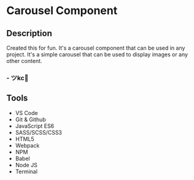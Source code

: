 # Carousel Component 

## Description
Created this for fun. It's a carousel component that can be used in any project. It's a simple carousel that can be used to display images or any other content.

### - ツkc💭

## Tools
* VS Code
* Git & Github
* JavaScript ES6
* SASS/SCSS/CSS3 
* HTML5
* Webpack
* NPM
* Babel
* Node JS
* Terminal